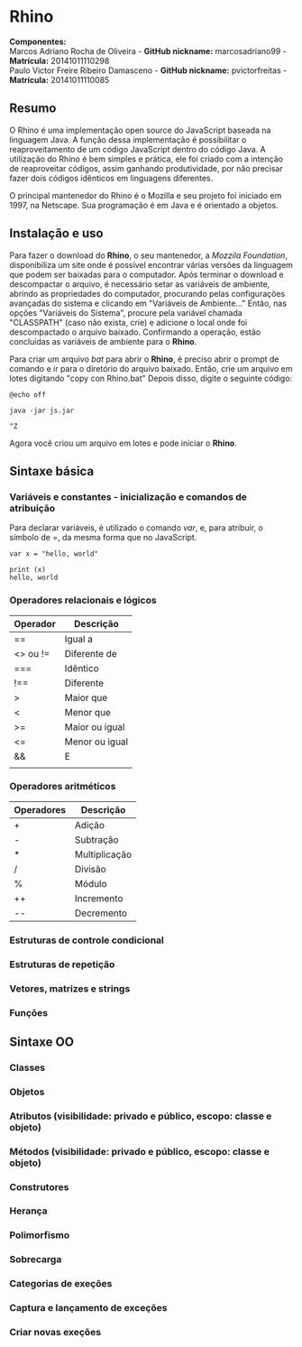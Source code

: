 # Rhino

<b>Componentes:</b><br/>
Marcos Adriano Rocha de Oliveira - <b>GitHub nickname:</b> marcosadriano99 - <b>Matrícula:</b> 20141011110298<br/>
Paulo Victor Freire Ribeiro Damasceno - <b>GitHub nickname:</b> pvictorfreitas - <b>Matrícula:</b> 20141011110085

<h2>Resumo</h2>

<p> O Rhino é uma implementação open source do JavaScript baseada na linguagem Java. A função dessa implementação é possibilitar o reaproveitamento de um código JavaScript dentro do código Java. A utilização do Rhino é bem simples e prática, ele foi criado com a intenção de reaproveitar códigos, assim ganhando produtividade, por não precisar fazer dois códigos idênticos em linguagens diferentes. </p>
<p> O principal mantenedor do Rhino é o Mozilla e seu projeto foi iniciado em 1997, na Netscape. Sua programação é em Java e é orientado a objetos. 
</p>

<h2>Instalação e uso</h2>

<p>Para fazer o download do <b>Rhino</b>, o seu mantenedor, a <i>Mozzila Foundation</i>, disponibiliza um site onde é possível encontrar várias versões da linguagem que podem ser baixadas para o computador. Após terminar o download e descompactar o arquivo, é necessário setar as variáveis de ambiente, abrindo as propriedades do computador, procurando pelas configurações avançadas do sistema e clicando em "Variáveis de Ambiente..." Então, nas opções "Variáveis do Sistema", procure pela variável chamada "CLASSPATH" (caso não exista, crie) e adicione o local onde foi descompactado o arquivo baixado. Confirmando a operação, estão concluídas as variáveis de ambiente para o <b>Rhino</b>.</p>
<p>Para criar um arquivo <i>bat</i> para abrir o <b>Rhino</b>, é preciso abrir o prompt de comando e ir para o diretório do arquivo baixado. Então, crie um arquivo em lotes digitando "copy con Rhino.bat" Depois disso, digite o seguinte código:</p>

~~~~
@echo off

java -jar js.jar

^Z
~~~~

<p>Agora você criou um arquivo em lotes e pode iniciar o <b>Rhino</b>.

<h2>Sintaxe básica</h2>

<h3>Variáveis e constantes - inicialização e comandos de atribuição</h3>

<p>Para declarar variáveis, é utilizado o comando <i>var</i>, e, para atribuir, o símbolo de <i>=</i>, da mesma forma que no JavaScript.</p>

~~~~
var x = "hello, world"

print (x)
hello, world
~~~~

<h3>Operadores relacionais e lógicos</h3>

| Operador  | Descrição |
| ------------- | ------------- |
| ==  | Igual a  |
| <> ou !=  | Diferente de  |
| ===  | Idêntico  |
| !==  | Diferente  |
| > | Maior que  |
| < | Menor que  |
| >=  | Maior ou igual  |
| <=  | Menor ou igual  |
| &&  | E  |
| ||  | Ou  |

<h3>Operadores aritméticos</h3>

| Operadores  | Descrição |
| ------------- | ------------- |
| + | Adição  |
| - | Subtração  |
| *  | Multiplicação  |
| /  | Divisão  |
| %  | Módulo |
| ++  | Incremento  |
| --  | Decremento  |

<h3>Estruturas de controle condicional</h3>

<h3>Estruturas de repetição</h3>

<h3>Vetores, matrizes e strings</h3>

<h3>Funções</h3>

<h2>Sintaxe OO</h2>

<h3>Classes</h3>

<h3>Objetos</h3>

<h3>Atributos (visibilidade: privado e público, escopo: classe e objeto)</h3>

<h3>Métodos (visibilidade: privado e público, escopo: classe e objeto)</h3>

<h3>Construtores</h3>

<h3>Herança</h3>

<h3>Polimorfismo</h3>

<h3>Sobrecarga</h3>

<h3>Categorias de exeções</h3>

<h3>Captura e lançamento de exceções</h3>

<h3>Criar novas exeções</h3>
